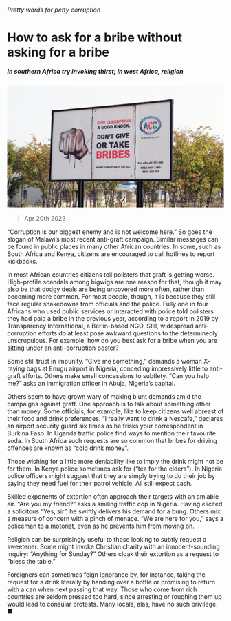 ###### Pretty words for petty corruption

# How to ask for a bribe without asking for a bribe 

##### In southern Africa try invoking thirst; in west Africa, religion 

![image](images/20230422_MAP501.jpg) 

> Apr 20th 2023 

“Corruption is our biggest enemy and is not welcome here.” So goes the slogan of Malawi’s most recent anti-graft campaign. Similar messages can be found in public places in many other African countries. In some, such as South Africa and Kenya, citizens are encouraged to call hotlines to report kickbacks. 

In most African countries citizens tell pollsters that graft is getting worse. High-profile scandals among bigwigs are one reason for that, though it may also be that dodgy deals are being uncovered more often, rather than becoming more common. For most people, though, it is because they still face regular shakedowns from officials and the police. Fully one in four Africans who used public services or interacted with police told pollsters they had paid a bribe in the previous year, according to a report in 2019 by Transparency International, a Berlin-based NGO. Still, widespread anti-corruption efforts do at least pose awkward questions to the determinedly unscrupulous. For example, how do you best ask for a bribe when you are sitting under an anti-corruption poster? 

Some still trust in impunity. “Give me something,” demands a woman X-raying bags at Enugu airport in Nigeria, conceding impressively little to anti-graft efforts. Others make small concessions to subtlety. “Can you help me?” asks an immigration officer in Abuja, Nigeria’s capital. 

Others seem to have grown wary of making blunt demands amid the campaigns against graft. One approach is to talk about something other than money. Some officials, for example, like to keep citizens well abreast of their food and drink preferences. “I really want to drink a Nescafe,” declares an airport security guard six times as he frisks your correspondent in Burkina Faso. In Uganda traffic police find ways to mention their favourite soda. In South Africa such requests are so common that bribes for driving offences are known as “cold drink money”. 

Those wishing for a little more deniability like to imply the drink might not be for them. In Kenya police sometimes ask for  (“tea for the elders”). In Nigeria police officers might suggest that they are simply trying to do their job by saying they need fuel for their patrol vehicle. All still expect cash. 

Skilled exponents of extortion often approach their targets with an amiable air. “Are you my friend?” asks a smiling traffic cop in Nigeria. Having elicited a solicitous “Yes, sir”, he swiftly delivers his demand for a bung. Others mix a measure of concern with a pinch of menace. “We are here for you,” says a policeman to a motorist, even as he prevents him from moving on. 

Religion can be surprisingly useful to those looking to subtly request a sweetener. Some might invoke Christian charity with an innocent-sounding inquiry: “Anything for Sunday?” Others cloak their extortion as a request to ”bless the table.” 

Foreigners can sometimes feign ignorance by, for instance, taking the request for a drink literally by handing over a bottle or promising to return with a can when next passing that way. Those who come from rich countries are seldom pressed too hard, since arresting or roughing them up would lead to consular protests. Many locals, alas, have no such privilege. ■

